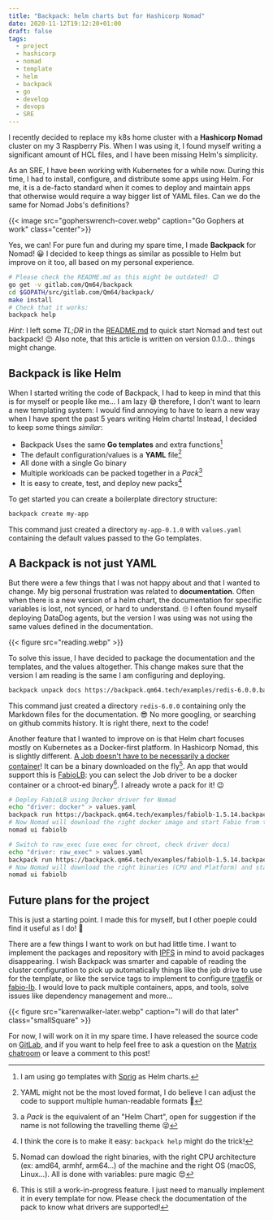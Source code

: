```yaml
---
title: "Backpack: helm charts but for Hashicorp Nomad"
date: 2020-11-12T19:12:20+01:00
draft: false
tags:
  - project
  - hashicorp
  - nomad
  - template
  - helm
  - backpack
  - go
  - develop
  - devops
  - SRE
---
```

I recently decided to replace my k8s home cluster with a **Hashicorp Nomad**
cluster on my 3 Raspberry Pis. When I was using it, I found myself writing a
significant amount of HCL files, and I have been missing Helm's simplicity.

As an SRE, I have been working with Kubernetes for a while now. During this time,
I had to install, configure, and distribute some apps using Helm. For me, it is
a de-facto standard when it comes to deploy and maintain apps that otherwise
would require a way bigger list of YAML files. Can we do the same for Nomad
Jobs's definitions?

<!--more-->

{{< image src="gopherswrench-cover.webp" caption="Go Gophers at work" class="center">}}

Yes, we can! For pure fun and during my spare time, I made **Backpack** for Nomad!
😀 I decided to keep things as similar as possible to Helm but improve on it
too, all based on my personal experience.

```bash
# Please check the README.md as this might be outdated! 😉
go get -v gitlab.com/Qm64/backpack
cd $GOPATH/src/gitlab.com/Qm64/backpack/
make install
# Check that it works:
backpack help
```

_Hint_: I left some _TL;DR_ in the [README.md](https://gitlab.com/Qm64/backpack/-/blob/master/README.md)
to quick start Nomad and test out backpack! 😉 Also note, that this article
is written on version 0.1.0... things might change.

## Backpack is like Helm
When I started writing the code of Backpack, I had to keep in mind that this is
for myself or people like me... I am lazy 😅 therefore, I don't want to learn a
new templating system: I would find annoying to have to learn a new way when I
have spent the past 5 years writing Helm charts! Instead, I decided to keep some
things _similar_:

* Backpack Uses the same **Go templates** and extra functions[^templates]
* The default configuration/values is a **YAML** file[^format]
* All done with a single Go binary
* Multiple workloads can be packed together in a _Pack_[^equivalent]
* It is easy to create, test, and deploy new packs[^binhelp]

[^templates]: I am using go templates with [Sprig](https://github.com/Masterminds/sprig)
  as Helm charts.

[^format]: YAML might not be the most loved format, I do believe I can adjust
  the code to support multiple human-readable formats 🤔

[^equivalent]: a _Pack_ is the equivalent of an "Helm Chart", open for suggestion
  if the name is not following the travelling theme 😜 

[^binhelp]: I think the core is to make it easy: `backpack help` might do the
  trick!

To get started you can create a boilerplate directory structure:

```bash
backpack create my-app
```

This command just created a directory `my-app-0.1.0` with `values.yaml`
containing the default values passed to the Go templates.

## A Backpack is not just YAML

But there were a few things that I was not happy about and that I wanted to
change. My big personal frustration was related to **documentation**. Often when
there is a new version of a helm chart, the documentation for specific variables
is lost, not synced, or hard to understand. 🙄 I often found myself deploying
DataDog agents, but the version I was using was not using the same values
defined in the documentation.

{{< figure src="reading.webp" >}}

To solve this issue, I have decided to package the documentation and the
templates, and the values altogether. This change makes sure that the version
I am reading is the same I am configuring and deploying.

```bash
backpack unpack docs https://backpack.qm64.tech/examples/redis-6.0.0.backpack
```

This command just created a directory `redis-6.0.0` containing only the Markdown
files for the documentation. 😎 No more googling, or searching on github commits
history. It is right there, next to the code!

Another feature that I wanted to improve on is that Helm chart focuses mostly on
Kubernetes as a Docker-first platform. In Hashicorp Nomad, this is slightly
different.
[A Job doesn't have to be necessarily a docker container](https://www.nomadproject.io/docs/drivers)!
It can be a binary downloaded on the fly[^nomadbinary]. An app that
would support this is [FabioLB](http://fabiolb.net/): you can select the Job 
driver to be a docker container or a chroot-ed binary[^jobdriver]. I already
wrote a pack for it! 😉

[^jobdriver]: This is still a work-in-progress feature. I just need to manually
  implement it in every template for now. Please check the documentation of 
  the pack to know what drivers are supported!

[^nomadbinary]: Nomad can dowload the right binaries, with the right CPU 
  architecture (ex: amd64, armhf, arm64...) of the machine and the right OS 
  (macOS, Linux...). All is done with variables: pure magic 😍

```bash
# Deploy FabioLB using Docker driver for Nomad
echo "driver: docker" > values.yaml
backpack run https://backpack.qm64.tech/examples/fabiolb-1.5.14.backpack -v values.yaml
# Now Nomad will download the right docker image and start Fabio from there:
nomad ui fabiolb

# Switch to raw_exec (use exec for chroot, check driver docs)
echo "driver: raw_exec" > values.yaml
backpack run https://backpack.qm64.tech/examples/fabiolb-1.5.14.backpack -v values.yaml
# Now Nomad will download the right binaries (CPU and Platform) and start Fabio:
nomad ui fabiolb
```


## Future plans for the project

This is just a starting point. I made this for myself, but I other poeple could
find it useful as I do! 🤞

There are a few things I want to work on but had little time. I want to
implement the packages and repository with [IPFS](https://ipfs.io/) in mind to
avoid packages disappearing. I wish Backpack was smarter and capable of reading
the cluster configuration to pick up automatically things like the job drive to
use for the template, or like the service tags to implement to configure
[traefik](https://learn.hashicorp.com/tutorials/nomad/load-balancing-traefik)
or [fabio-lb](https://fabiolb.net). I would love to pack multiple containers,
apps, and tools, solve issues like dependency management and more...

{{< figure src="karenwalker-later.webp" caption="I will do that later" class="smallSquare" >}}

For now, I will work on it in my spare time. I have released the source code on
[GitLab](https://gitlab.com/Qm64/backpack), and if you want to help feel free
to ask a question on the
[Matrix chatroom](https://matrix.to/#/#qm64:matrix.org?via=matrix.org) or leave
a comment to this post!
